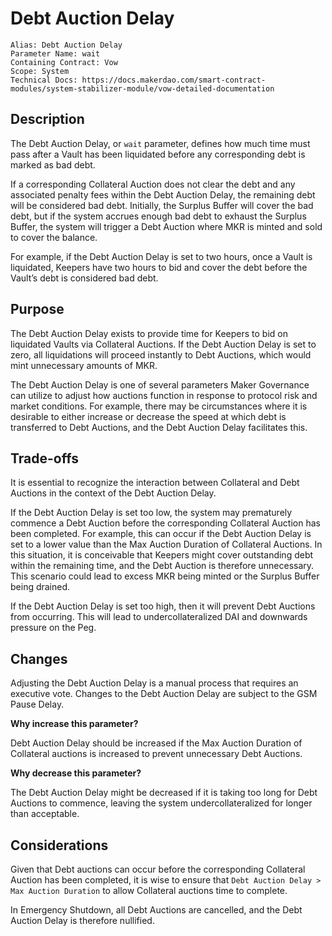 # Debt Auction Delay

```
Alias: Debt Auction Delay
Parameter Name: wait
Containing Contract: Vow
Scope: System
Technical Docs: https://docs.makerdao.com/smart-contract-modules/system-stabilizer-module/vow-detailed-documentation
```

## Description

The Debt Auction Delay, or `wait` parameter, defines how much time must pass after a Vault has been liquidated before any corresponding debt is marked as bad debt.

If a corresponding Collateral Auction does not clear the debt and any associated penalty fees within the Debt Auction Delay, the remaining debt will be considered bad debt. Initially, the Surplus Buffer will cover the bad debt, but if the system accrues enough bad debt to exhaust the Surplus Buffer, the system will trigger a Debt Auction where MKR is minted and sold to cover the balance.

For example, if the Debt Auction Delay is set to two hours, once a Vault is liquidated, Keepers have two hours to bid and cover the debt before the Vault’s debt is considered bad debt.

## Purpose

The Debt Auction Delay exists to provide time for Keepers to bid on liquidated Vaults via Collateral Auctions. If the Debt Auction Delay is set to zero, all liquidations will proceed instantly to Debt Auctions, which would mint unnecessary amounts of MKR.

The Debt Auction Delay is one of several parameters Maker Governance can utilize to adjust how auctions function in response to protocol risk and market conditions. For example, there may be circumstances where it is desirable to either increase or decrease the speed at which debt is transferred to Debt Auctions, and the Debt Auction Delay facilitates this.

## Trade-offs

It is essential to recognize the interaction between Collateral and Debt Auctions in the context of the Debt Auction Delay.

If the Debt Auction Delay is set too low, the system may prematurely commence a Debt Auction before the corresponding Collateral Auction has been completed. For example, this can occur if the Debt Auction Delay is set to a lower value than the Max Auction Duration of Collateral Auctions. In this situation, it is conceivable that Keepers might cover outstanding debt within the remaining time, and the Debt Auction is therefore unnecessary. This scenario could lead to excess MKR being minted or the Surplus Buffer being drained.

If the Debt Auction Delay is set too high, then it will prevent Debt Auctions from occurring. This will lead to undercollateralized DAI and downwards pressure on the Peg.

## Changes

Adjusting the Debt Auction Delay is a manual process that requires an executive vote. Changes to the Debt Auction Delay are subject to the GSM Pause Delay.

**Why increase this parameter?**

Debt Auction Delay should be increased if the Max Auction Duration of Collateral auctions is increased to prevent unnecessary Debt Auctions.

**Why decrease this parameter?**

The Debt Auction Delay might be decreased if it is taking too long for Debt Auctions to commence, leaving the system undercollateralized for longer than acceptable.

## Considerations

Given that Debt auctions can occur before the corresponding Collateral Auction has been completed, it is wise to ensure that `Debt Auction Delay > Max Auction Duration` to allow Collateral auctions time to complete.

In Emergency Shutdown, all Debt Auctions are cancelled, and the Debt Auction Delay is therefore nullified.
